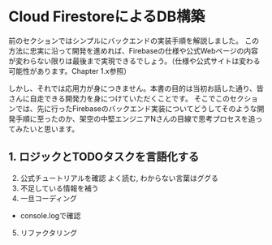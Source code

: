# Cloud FirestoreによるDB構築
前のセクションではシンプルにバックエンドの実装手順を解説しました。
この方法に忠実に沿って開発を進めれば、Firebaseの仕様や公式Webページの内容が変わらない限りは最後まで実現できるでしょう。（仕様や公式サイトは変わる可能性があります。Chapter 1.x参照）

しかし、それでは応用力が身につきません。本書の目的は当初お話した通り、皆さんに自走できる開発力を身につけていただくことです。
そこでこのセクションでは、先に行ったFirebaseのバックエンド実装についてどうしてそのような開発手順に至ったのか、架空の中堅エンジニアNさんの目線で思考プロセスを追ってみたいと思います。

## 1. ロジックとTODOタスクを言語化する

2. 公式チュートリアルを確認
 よく読む, わからない言葉はググる
3. 不足している情報を補う
4. 一旦コーディング
 - console.logで確認
5. リファクタリング